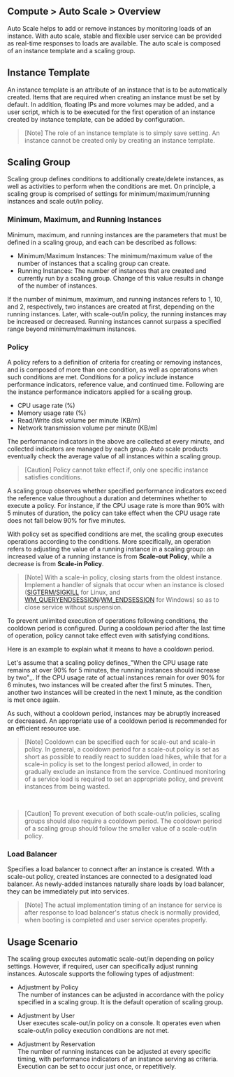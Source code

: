 ## Compute > Auto Scale > Overview

Auto Scale helps to add or remove instances by monitoring loads of an instance. With auto scale, stable and flexible user service can be provided as real-time responses to loads are available. 
The auto scale is composed of an instance template and a scaling group.

## Instance Template
An instance template is an attribute of an instance that is to be automatically created. Items that are required when creating an instance must be set by default.
In addition, floating IPs and more volumes may be added, and a user script, which is to be executed for the first operation of an instance created by instance template, can be added by configuration.

> [Note] The role of an instance template is to simply save setting.
> An instance cannot be created only by creating an instance template.

## Scaling Group
Scaling group defines conditions to additionally create/delete instances, as well as activities to perform when the conditions are met. On principle, a scaling group is comprised of settings for minimum/maximum/running instances and scale out/in policy.
### Minimum, Maximum, and Running Instances
Minimum, maximum, and running instances are the parameters that must be defined in a scaling group, and each can be described as follows:

- Minimum/Maximum Instances: The minimum/maximum value of the number of instances that a scaling group can create.
- Running Instances: The number of instances that are created and currently run by a scaling group. Change of this value results in change of the number of instances.

If the number of minimum, maximum, and running instances refers to 1, 10, and 2, respectively, two instances are created at first, depending on the running instances. Later, with scale-out/in policy, the running instances may be increased or decreased. Running instances cannot surpass a specified range beyond minimum/maximum instances.

### Policy
A policy refers to a definition of criteria for creating or removing instances, and is composed of more than one condition, as well as operations when such conditions are met.
Conditions for a policy include instance performance indicators, reference value, and continued time. Following are the instance performance indicators applied for a scaling group.

- CPU usage rate (%)
- Memory usage rate (%)
- Read/Write disk volume per minute (KB/m)
- Network transmission volume per minute (KB/m)

The performance indicators in the above are collected at every minute, and collected indicators are managed by each group. Auto scale products eventually check the average value of all instances within a scaling group.

> [Caution] Policy cannot take effect if, only one specific instance satisfies conditions.

A scaling group observes whether specified performance indicators exceed the reference value throughout a duration and determines whether to execute a policy. For instance, if the CPU usage rate is more than 90% with 5 minutes of duration, the policy can take effect when the CPU usage rate does not fall below 90% for five minutes.

With policy set as specified conditions are met, the scaling group executes operations according to the conditions. More specifically, an operation refers to adjusting the value of a running instance in a scaling group: an increased value of a running instance is from **Scale-out Policy**, while a decrease is from **Scale-in Policy**.

> [Note] With a scale-in policy, closing starts from the oldest instance. Implement a handler of signals that occur when an instance is closed ([SIGTERM/SIGKILL](https://www.freedesktop.org/software/systemd/man/systemd.service.html) for Linux, and [WM_QUERYENDSESSION](https://msdn.microsoft.com/en-us/library/windows/desktop/aa376890.aspx)/[WM_ENDSESSION](https://msdn.microsoft.com/en-us/library/windows/desktop/aa376889.aspx) for Windows) so as to close service without suspension.

To prevent unlimited execution of operations following conditions, the cooldown period is configured. During a cooldown period after the last time of operation, policy cannot take effect even with satisfying conditions.

Here is an example to explain what it means to have a cooldown period.

Let's assume that a scaling policy defines_"When the CPU usage rate remains at over 90% for 5 minutes, the running instances should increase by two"_. If the CPU usage rate of actual instances remain for over 90% for 6 minutes, two instances will be created after the first 5 minutes. Then, another two instances will be created in the next 1 minute, as the condition is met once again.

As such, without a cooldown period, instances may be abruptly increased or decreased. An appropriate use of a cooldown period is recommended for an efficient resource use.

> [Note] Cooldown can be specified each for scale-out and scale-in policy.
> In general, a cooldown period for a scale-out policy is set as short as possible to readily react to sudden load hikes, while that for a scale-in policy is set to the longest period allowed, in order to gradually exclude an instance from the service. Continued monitoring of a service load is required to set an appropriate policy, and prevent instances from being wasted.

<br>

> [Caution] To prevent execution of both scale-out/in policies, scaling groups should also require a cooldown period. The cooldown period of a scaling group should follow the smaller value of a scale-out/in policy.

### Load Balancer
Specifies a load balancer to connect after an instance is created. With a scale-out policy, created instances are connected to a designated load balancer. As newly-added instances naturally share loads by load balancer, they can be immediately put into services.

> [Note] The actual implementation timing of an instance for service is after response to load balancer's status check is normally provided, when booting is completed and user service operates properly.

## Usage Scenario
The scaling group executes automatic scale-out/in depending on policy settings. However, if required, user can specifically adjust running instances. Autoscale supports the following types of adjustment:

- Adjustment by Policy <br>
  The number of instances can be adjusted in accordance with the policy specified in a scaling group. It is the default operation of scaling group.

- Adjustment by User <br>
  User executes scale-out/in policy on a console. It operates even when scale-out/in policy execution conditions are not met.

- Adjustment by Reservation <br>
  The number of running instances can be adjusted at every specific timing, with performance indicators of an instance serving as criteria. Execution can be set to occur just once, or repetitively.
